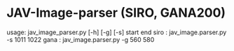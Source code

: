 # JAV-Image-parser (SIRO, GANA200)

usage: jav_image_parser.py [-h] [-g] [-s] start end
siro : jav_image.parser.py -s 1011 1022
gana : jav_image.parser.py -g 560 580
